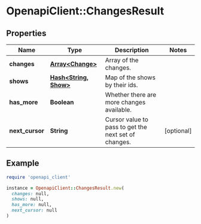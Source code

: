 # OpenapiClient::ChangesResult

## Properties

| Name | Type | Description | Notes |
| ---- | ---- | ----------- | ----- |
| **changes** | [**Array&lt;Change&gt;**](Change.md) | Array of the changes. |  |
| **shows** | [**Hash&lt;String, Show&gt;**](Show.md) | Map of the shows by their ids. |  |
| **has_more** | **Boolean** | Whether there are more changes available. |  |
| **next_cursor** | **String** | Cursor value to pass to get the next set of changes. | [optional] |

## Example

```ruby
require 'openapi_client'

instance = OpenapiClient::ChangesResult.new(
  changes: null,
  shows: null,
  has_more: null,
  next_cursor: null
)
```

